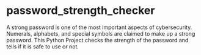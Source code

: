 # password_strength_checker

A strong password is one of the most important aspects of cybersecurity. Numerals, alphabets, and special symbols are claimed to make up a strong password.
This Python Project checks the strength of the password and tells if it is safe to use or not.
